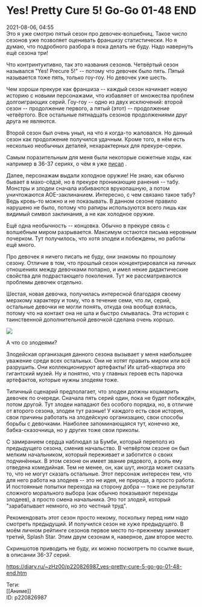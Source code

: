 Yes! Pretty Cure 5! Go-Go 01-48 END
====================================

   
 2021-08-06, 04:55   
  Это я уже смотрю пятый сезон про девочек-волшебниц. Такое число сезонов уже позволяет оценивать франшизу статистически. Но я думаю, что подробного разбора я пока делать не буду. Надо навернуть ещё сезона три!   
   
 Что контринтуитивно, так это названия сезонов. Четвёртый сезон назывался "Yes! Precure 5!" -- потому что девочек было пять. Пятый называется тоже пять, только гоу-гоу. Но девочек уже шесть.   
   
 Чем хороши прекуре как франшиза -- каждый сезон начинает новую историю с новыми персонажами, что избавляет от множества проблем долгоиграющих серий. Гоу-гоу -- одно из двух исключений: второй сезон -- продолжение первого, а пятый (этот) -- продолжение четвёртого. Все остальные пятнадцать сезонов продолжениями друг друга не являются.   
   
 Второй сезон был очень уныл, на что я когда-то жаловался. Но данный сезон как продолжение получился удачным. Кроме того, в нём есть несколько необычных деталей, нехарактерных для прекуре-серии.   
   
 Самым поразительным для меня были некоторые сюжетные ходы, как например в 36-37 сериях, о чём я уже  [писал](Pretty%20Cure%205!%20Go-Go%2036-37)  .   
   
 Далее, персонажам выдали холодное оружие! Не знаю, как обычно бывает в махо-сёдзё, но в прекуре проникающие ранения -- табу. Монстры и злодеи сначала избиваются врукопашную, а потом уничтожаются AOE-заклинанием. Интересно, с чем связано такое табу? Ведь кровь-то можно и не показывать. В данном сезоне правило нарушено не было, потому что рапиры используются всего лишь как видимый символ заклинания, а не как холодное оружие.   
   
 Ещё одна необычность -- концовка. Обычно в прекуре связь с волшебным миром разрывается. Максимум остаются письма неровным почерком. Тут получилось, что хотя злодеи и побеждены, но работы ещё много.   
   
 Про девочек я ничего писать не буду, они знакомы по прошлому сезону. Отличие в том, что прошлый сезон концентрировался на личных отношениях между девочками попарно, и имел некие дидактические свойства для подрастающего поколения. Тут же рассматриваются проблемы девочек отдельно.   
   
 Шестая, новая девочка, получилась интересной благодаря своему мерзкому характеру и тому, что в течение семи, что ли, серий, остальные девочки не могли понять, откуда она вообще взялась, потому что на контакт она не шла и быстро смывалась. Эта история с таинственной дополнительной девочкой сделана очень хорошо.   
   
  [![](https://i.imgur.com/gsVdz7b.png)](https://i.imgur.com/gsVdz7b.png)    
   
 А что со злодеями?   
   
 Злодейская организация данного сезона вызывает у меня наибольшее уважение среди всех остальных. Они не хотят править миром или всё разрушить. Они коллекционируют артефакты! Их штаб-квартира это гигантский музей. Ну и понятно, что у главных героев есть парочка артефактов, которые нужны злодеям тоже.   
   
 Типичный сценарий предполагает, что злодеи должны кошмарить девочек по очереди. Сначала пять серий один, пока не будет побеждён, потом другой. Тут злодеи нападают без особого порядка, но, в отличие от второго сезона, злодеи тут разные! У каждого есть своя история, свои причины работать на злодейскую организацию, свои способы борьбы с девочками. Наиболее запоминающаяся тут, конечно же, бабка-сказочница, но у других тоже свои приколы.   
   
 С замиранием сердца наблюдал за Бумби, который переполз из предыдущего сезона, сменив начальство. В четвёртом сезоне он был мелким начальником, который переживает и заботится о своих подчинённых. В этом сезоне он имеет звание рядового, а роль ему отведена комедийная. Тем не менее, он, как шут, иногда может сказать то, что не могут сказать остальные. Этот персонаж интересен тем, что для него работа на злодеев -- это не идея, не природа, а просто работа. И постоянные попытки перехода на сторону добра -- тоже не результат сложного морального выбора (как обычно показывают переходы злодеев), а просто смена начальника. Это тот злодей, который "зарабатывает немного, но это честный труд".   
   
 Рекомендовать этот сезон просто некому, поскольку перед ним надо смотреть предыдущий. И получился сезон не хуже предыдущего. В моём личном рейтинге сезонов первое место по-прежнему занимает третий, Splash Star. Этим двум сезонам я, наверное, дам второе место.   
   
 Скриншотов приводить не буду, их можно посмотреть по ссылке выше, в описании 36-37 серий.   
    
 <https://diary.ru/~zHz00/p220826987_yes-pretty-cure-5-go-go-01-48-end.htm>   
   
 Теги:   
 [[Аниме]]   
 ID: p220826987